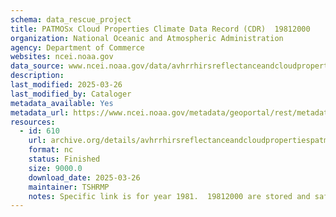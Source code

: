 ```yaml
---
schema: data_rescue_project 
title: PATMOSx Cloud Properties Climate Data Record (CDR)  19812000
organization: National Oceanic and Atmospheric Administration
agency: Department of Commerce
websites: ncei.noaa.gov
data_source: www.ncei.noaa.gov/data/avhrrhirsreflectanceandcloudpropertiespatmosx/
description: 
last_modified: 2025-03-26
last_modified_by: Cataloger
metadata_available: Yes
metadata_url: https://www.ncei.noaa.gov/metadata/geoportal/rest/metadata/item/gov.noaa.ncdc:C00926/html
resources:
  - id: 610
    url: archive.org/details/avhrrhirsreflectanceandcloudpropertiespatmosx1981
    format: nc
    status: Finished
    size: 9000.0
    download_date: 2025-03-26
    maintainer: TSHRMP
    notes: Specific link is for year 1981.  19812000 are stored and safe, each year is being uploaded to a single IA item, with this formatarchive.org/details/avhrrhirsreflectanceandcloudpropertiespatmosx{year}Each year's data is between 95600GB.
---
```

